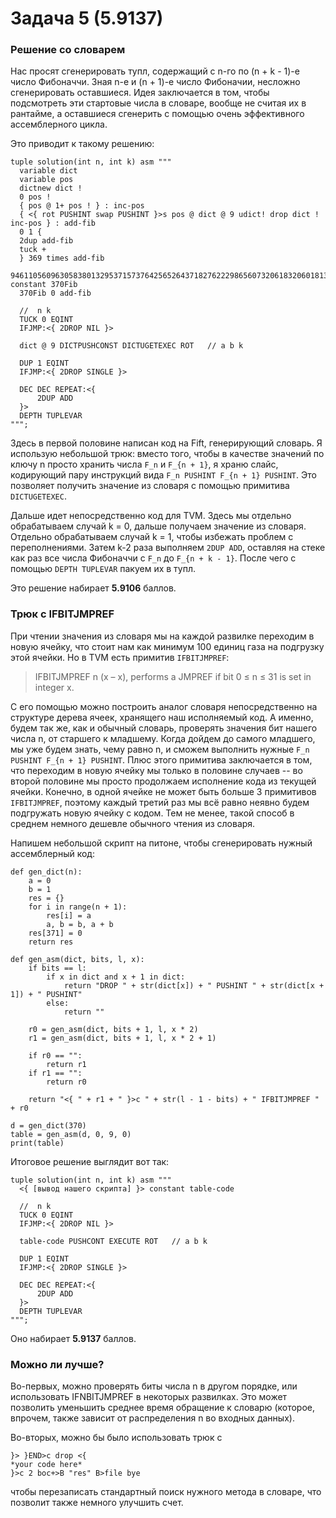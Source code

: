# Задача 5 (5.9137)

### Решение со словарем
Нас просят сгенерировать тупл, содержащий с n-го по (n + k - 1)-е число Фибоначчи. Зная n-е и (n + 1)-е число Фибоначии, несложно сгенерировать оставшиеся. Идея заключается в том, чтобы подсмотреть эти стартовые числа в словаре, вообще не считая их в рантайме, а оставшиеся сгенерить с помощью очень эффективного ассемблерного цикла.

Это приводит к такому решению:
```
tuple solution(int n, int k) asm """
  variable dict
  variable pos
  dictnew dict !
  0 pos !
  { pos @ 1+ pos ! } : inc-pos
  { <{ rot PUSHINT swap PUSHINT }>s pos @ dict @ 9 udict! drop dict ! inc-pos } : add-fib
  0 1 {
  2dup add-fib
  tuck +
  } 369 times add-fib
  94611056096305838013295371573764256526437182762229865607320618320601813254535 constant 370Fib
  370Fib 0 add-fib

  //  n k
  TUCK 0 EQINT	
  IFJMP:<{ 2DROP NIL }>

  dict @ 9 DICTPUSHCONST DICTUGETEXEC ROT	// a b k

  DUP 1 EQINT 
  IFJMP:<{ 2DROP SINGLE }>

  DEC DEC REPEAT:<{
      2DUP ADD
  }>
  DEPTH TUPLEVAR
""";
```

Здесь в первой половине написан код на Fift, генерирующий словарь. Я использую небольшой трюк: вместо того, чтобы в качестве значений по ключу n просто хранить числа `F_n` и `F_{n + 1}`, я храню слайс, кодирующий пару инструкций вида `F_n PUSHINT F_{n + 1} PUSHINT`. Это позволяет получить значение из словаря с помощью примитива `DICTUGETEXEC`.

Дальше идет непосредственно код для TVM. Здесь мы отдельно обрабатываем случай k = 0, дальше получаем значение из словаря. Отдельно обрабатываем случай k = 1, чтобы избежать проблем с переполнениями. Затем k-2 раза выполняем `2DUP ADD`, оставляя на стеке как раз все числа Фибоначчи с `F_n` до `F_{n + k - 1}`. После чего с помощью `DEPTH TUPLEVAR` пакуем их в тупл.

Это решение набирает **5.9106** баллов.

### Трюк с IFBITJMPREF
При чтении значения из словаря мы на каждой развилке переходим в новую ячейку, что стоит нам как минимум 100 единиц газа на подгрузку этой ячейки. Но в TVM есть примитив `IFBITJMPREF`: 
> IFBITJMPREF n (x – x), performs a JMPREF if bit 0 ≤ n ≤ 31
is set in integer x.

С его помощью можно построить аналог словаря непосредственно на структуре дерева ячеек, хранящего наш исполняемый код. А именно, будем так же, как и обычный словарь, проверять значения бит нашего числа n, от старшего к младшему. Когда дойдем до самого младшего, мы уже будем знать, чему равно n, и сможем выполнить нужные `F_n PUSHINT F_{n + 1} PUSHINT`. Плюс этого примитива заключается в том, что переходим в новую ячейку мы только в половине случаев -- во второй половине мы просто продолжаем исполнение кода из текущей ячейки. Конечно, в одной ячейке не может быть больше 3 примитивов `IFBITJMPREF`, поэтому каждый третий раз мы всё равно неявно будем подгружать новую ячейку с кодом. Тем не менее, такой способ в среднем немного дешевле обычного чтения из словаря.

Напишем небольшой скрипт на питоне, чтобы сгенерировать нужный ассемблерный код:
```
def gen_dict(n):
    a = 0
    b = 1
    res = {}
    for i in range(n + 1):
        res[i] = a
        a, b = b, a + b
    res[371] = 0
    return res

def gen_asm(dict, bits, l, x):
    if bits == l:
        if x in dict and x + 1 in dict:
            return "DROP " + str(dict[x]) + " PUSHINT " + str(dict[x + 1]) + " PUSHINT"
        else:
            return ""

    r0 = gen_asm(dict, bits + 1, l, x * 2)
    r1 = gen_asm(dict, bits + 1, l, x * 2 + 1)

    if r0 == "":
        return r1
    if r1 == "":
        return r0

    return "<{ " + r1 + " }>c " + str(l - 1 - bits) + " IFBITJMPREF " + r0

d = gen_dict(370)
table = gen_asm(d, 0, 9, 0)
print(table)
```

Итоговое решение выглядит вот так:

```
tuple solution(int n, int k) asm """
  <{ [вывод нашего скрипта] }> constant table-code
    
  //  n k
  TUCK 0 EQINT	
  IFJMP:<{ 2DROP NIL }>

  table-code PUSHCONT EXECUTE ROT	// a b k

  DUP 1 EQINT 
  IFJMP:<{ 2DROP SINGLE }>

  DEC DEC REPEAT:<{
      2DUP ADD
  }>
  DEPTH TUPLEVAR
""";
```

Оно набирает **5.9137** баллов.

### Можно ли лучше?

Во-первых, можно проверять биты числа n в другом порядке, или использовать IFNBITJMPREF в некоторых развилках. Это может позволить уменьшить среднее время обращение к словарю (которое, впрочем, также зависит от распределения n во входных данных).

Во-вторых, можно бы было использовать трюк с 
```
}> }END>c drop <{
*your code here*
}>c 2 boc+>B "res" B>file bye
```

чтобы перезаписать стандартный поиск нужного метода в словаре, что позволит также немного улучшить счет.